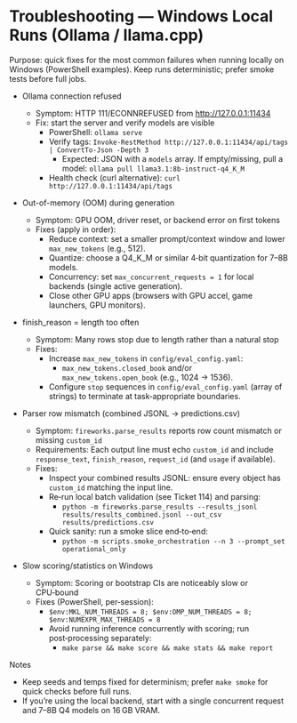 # Troubleshooting — Windows Local Runs (Ollama / llama.cpp)

Purpose: quick fixes for the most common failures when running locally on Windows (PowerShell examples). Keep runs deterministic; prefer smoke tests before full jobs.

- Ollama connection refused
  - Symptom: HTTP 111/ECONNREFUSED from http://127.0.0.1:11434
  - Fix: start the server and verify models are visible
    - PowerShell: `ollama serve`
    - Verify tags: `Invoke-RestMethod http://127.0.0.1:11434/api/tags | ConvertTo-Json -Depth 3`
      - Expected: JSON with a `models` array. If empty/missing, pull a model: `ollama pull llama3.1:8b-instruct-q4_K_M`
    - Health check (curl alternative): `curl http://127.0.0.1:11434/api/tags`

- Out-of-memory (OOM) during generation
  - Symptom: GPU OOM, driver reset, or backend error on first tokens
  - Fixes (apply in order):
    - Reduce context: set a smaller prompt/context window and lower `max_new_tokens` (e.g., 512).
    - Quantize: choose a Q4_K_M or similar 4‑bit quantization for 7–8B models.
    - Concurrency: set `max_concurrent_requests = 1` for local backends (single active generation).
    - Close other GPU apps (browsers with GPU accel, game launchers, GPU monitors).

- finish_reason = length too often
  - Symptom: Many rows stop due to length rather than a natural stop
  - Fixes:
    - Increase `max_new_tokens` in `config/eval_config.yaml`:
      - `max_new_tokens.closed_book` and/or `max_new_tokens.open_book` (e.g., 1024 → 1536).
    - Configure `stop` sequences in `config/eval_config.yaml` (array of strings) to terminate at task‑appropriate boundaries.

- Parser row mismatch (combined JSONL → predictions.csv)
  - Symptom: `fireworks.parse_results` reports row count mismatch or missing `custom_id`
  - Requirements: Each output line must echo `custom_id` and include `response_text`, `finish_reason`, `request_id` (and `usage` if available).
  - Fixes:
    - Inspect your combined results JSONL: ensure every object has `custom_id` matching the input line.
    - Re‑run local batch validation (see Ticket 114) and parsing:
      - `python -m fireworks.parse_results --results_jsonl results/results_combined.jsonl --out_csv results/predictions.csv`
    - Quick sanity: run a smoke slice end‑to‑end:
      - `python -m scripts.smoke_orchestration --n 3 --prompt_set operational_only`

- Slow scoring/statistics on Windows
  - Symptom: Scoring or bootstrap CIs are noticeably slow or CPU‑bound
  - Fixes (PowerShell, per‑session):
    - `$env:MKL_NUM_THREADS = 8; $env:OMP_NUM_THREADS = 8; $env:NUMEXPR_MAX_THREADS = 8`
    - Avoid running inference concurrently with scoring; run post‑processing separately:
      - `make parse && make score && make stats && make report`

Notes
- Keep seeds and temps fixed for determinism; prefer `make smoke` for quick checks before full runs.
- If you’re using the local backend, start with a single concurrent request and 7–8B Q4 models on 16 GB VRAM.

